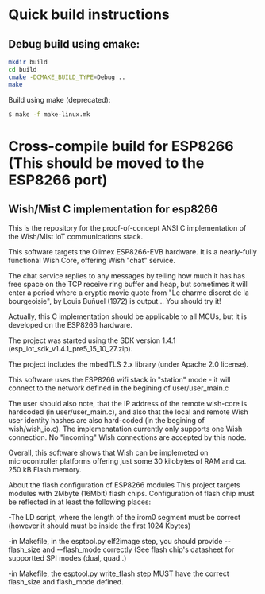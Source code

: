 # Quick build instructions

## Debug build using cmake:

```sh
mkdir build
cd build 
cmake -DCMAKE_BUILD_TYPE=Debug ..
make
```

Build using make (deprecated):

```sh
$ make -f make-linux.mk
```



# Cross-compile build for ESP8266 (This should be moved to the ESP8266 port)

## Wish/Mist C implementation for esp8266

This is the repository for the proof-of-concept ANSI C implementation of
the Wish/Mist IoT communications stack.

This software targets the Olimex ESP8266-EVB hardware. It is a
nearly-fully functional Wish Core, offering Wish "chat" service.

The chat service replies to any messages by telling how much it has has
free space on the TCP receive ring buffer and heap, but sometimes it
will enter a period where a cryptic movie quote from "Le charme discret
de la bourgeoisie", by Louis Buñuel (1972) is output... You should try it!

Actually, this C implementation should be applicable to all MCUs, but it
is developed on the ESP8266 hardware.

The project was started using the SDK version 1.4.1
(esp_iot_sdk_v1.4.1_pre5_15_10_27.zip).

The project includes the mbedTLS 2.x library (under Apache 2.0 license).

This software uses the ESP8266 wifi stack in "station" mode - it will
connect to the network defined in the begining of user/user_main.c

The user should also note, that the IP address of the remote wish-core
is hardcoded (in user/user_main.c), and also that the local and remote
Wish user identity hashes are also hard-coded (in the begining of
wish/wish_io.c). The implemenatation currently only supports one Wish
connection. No "incoming" Wish connections are accepted by this node.

Overall, this software shows that Wish can be implemeted on
microcontroller platforms offering just some 30 kilobytes of RAM
and ca. 250 kB Flash memory.

About the flash configuration of ESP8266 modules
This project targets modules with 2Mbyte (16Mbit) flash chips. 
Configuration of flash chip must be reflected in at least the following
places:

-The LD script, where the length of the irom0 segment must be correct
(however it should must be inside the first 1024 Kbytes)

-in Makefile, in the esptool.py elf2image step, you should provide
--flash_size and --flash_mode correctly
(See flash chip's datasheet for supportted SPI modes (dual, quad..)

-in Makefile, the esptool.py write_flash step MUST have the correct
flash_size and flash_mode defined.

